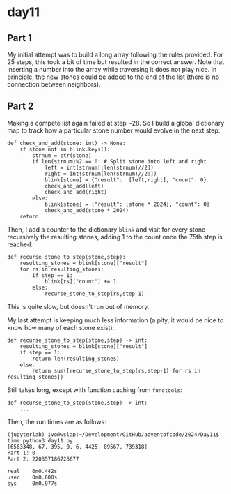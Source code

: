 # day11

## Part 1

My initial attempt was to build a long array following the rules provided. For 25 steps, this took a bit of time but resulted in the correct answer. Note that inserting a number into the array while traversing it does not play nice. In principle, the new stones could be added to the end of the list (there is no connection between neighbors).

## Part 2

Making a compete list again failed at step ~28. So I build a global dictionary map to track how a particular stone number would evolve in the next step:

```{python}
def check_and_add(stone: int) -> None:
    if stone not in blink.keys():
        strnum = str(stone)
        if len(strnum)%2 == 0: # Split stone into left and right
            left = int(strnum[:len(strnum)//2])
            right = int(strnum[len(strnum)//2:])
            blink[stone] = {"result":  [left,right], "count": 0}
            check_and_add(left)
            check_and_add(right)
        else:
            blink[stone] = {"result": [stone * 2024], "count": 0}
            check_and_add(stone * 2024)
    return
```

Then, I add a counter to the dictionary `blink` and visit for every stone recursively the resulting stones, adding 1 to the count once the 75th step is reached:

```{python}
def recurse_stone_to_step(stone,step):
    resulting_stones = blink[stone]["result"]
    for rs in resulting_stones:
        if step == 1:
            blink[rs]["count"] += 1
        else:
            recurse_stone_to_step(rs,step-1)
```

This is quite slow, but doesn't run out of memory. 

My last attempt is keeping much less information (a pity, it would be nice to know how many of each stone exist):

```{python}
def recurse_stone_to_step(stone,step) -> int:
    resulting_stones = blink[stone]["result"]
    if step == 1:
        return len(resulting_stones)
    else:
        return sum([recurse_stone_to_step(rs,step-1) for rs in resulting_stones])
```

Still takes long, except with function caching from `functools`:

```{python}
def recurse_stone_to_step(stone,step) -> int:
    ...
```

Then, the run times are as follows:

```
(jupyterlab) ivo@wslap:~/Development/GitHub/adventofcode/2024/Day11$ time python3 day11.py 
[6563348, 67, 395, 0, 6, 4425, 89567, 739318]
Part 1: 0
Part 2: 220357186726677

real    0m0.442s
user    0m0.600s
sys     0m0.977s

```